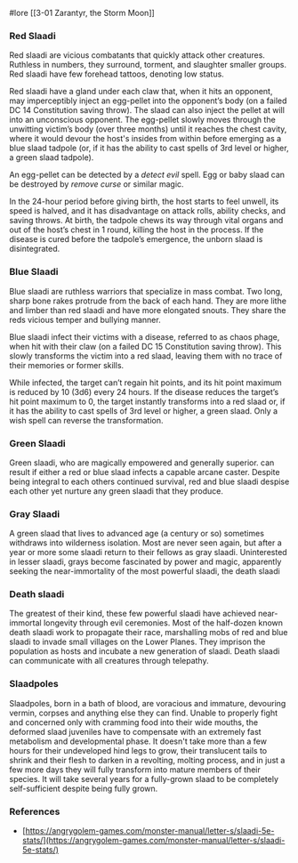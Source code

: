  #lore [[3-01  Zarantyr, the Storm Moon]]

### Red Slaadi

Red slaadi are vicious combatants that quickly attack other creatures. Ruthless in numbers, they surround, torment, and slaughter smaller groups. Red slaadi have few forehead tattoos, denoting low status.

Red slaadi have a gland under each claw that, when it hits an opponent, may imperceptibly inject an egg-pellet into the opponent’s body (on a failed DC 14 Constitution saving throw). The slaad can also inject the pellet at will into an unconscious opponent. The egg-pellet slowly moves through the unwitting victim’s body (over three months) until it reaches the chest cavity, where it would devour the host's insides from within before emerging as a blue slaad tadpole (or, if it has the ability to cast spells of 3rd level or higher, a green slaad tadpole).

An egg-pellet can be detected by a *detect evil* spell. Egg or baby slaad can be destroyed by *remove curse* or similar magic.

In the 24-hour period before giving birth, the host starts to feel unwell, its speed is halved, and it has disadvantage on attack rolls, ability checks, and saving throws. At birth, the tadpole chews its way through vital organs and out of the host’s chest in 1 round, killing the host in the process. If the disease is cured before the tadpole’s emergence, the unborn slaad is disintegrated.

### Blue Slaadi

Blue slaadi are ruthless warriors that specialize in mass combat. Two long, sharp bone rakes protrude from the back of each hand. They are more lithe and limber than red slaadi and have more elongated snouts. They share the reds vicious temper and bullying manner.

Blue slaadi infect their victims with a disease, referred to as chaos phage, when hit with their claw (on a failed DC 15 Constitution saving throw). This slowly transforms the victim into a red slaad, leaving them with no trace of their memories or former skills.

While infected, the target can’t regain hit points, and its hit point maximum is reduced by 10 (3d6) every 24 hours. If the disease reduces the target’s hit point maximum to 0, the target instantly transforms into a red slaad or, if it has the ability to cast spells of 3rd level or higher, a green slaad. Only a wish spell can reverse the transformation.

### Green Slaadi

Green slaadi, who are magically empowered and generally superior. can result if either a red or blue slaad infects a capable arcane caster. Despite being integral to each others continued survival, red and blue slaadi despise each other yet nurture any green slaadi that they produce.

### Gray Slaadi

A green slaad that lives to advanced age (a century or so) sometimes withdraws into wilderness isolation. Most are never seen again, but after a year or more some slaadi return to their fellows as gray slaadi. Uninterested in lesser slaadi, grays become fascinated by power and magic, apparently seeking the near-immortality of the most powerful slaadi, the death slaadi

### Death slaadi

The greatest of their kind, these few powerful slaadi have achieved near-immortal longevity through evil ceremonies. Most of the half-dozen known death slaadi work to propagate their race, marshalling mobs of red and blue slaadi to invade small villages on the Lower Planes. They imprison the population as hosts and incubate a new generation of slaadi. Death slaadi can communicate with all creatures through telepathy.

### Slaadpoles

Slaadpoles, born in a bath of blood, are voracious and immature, devouring vermin, corpses and anything else they can find. Unable to properly fight and concerned only with cramming food into their wide mouths, the deformed slaad juveniles have to compensate with an extremely fast metabolism and developmental phase. It doesn't take more than a few hours for their undeveloped hind legs to grow, their translucent tails to shrink and their flesh to darken in a revolting, molting process, and in just a few more days they will fully transform into mature members of their species. It will take several years for a fully-grown slaad to be completely self-sufficient despite being fully grown.

### References

* [https://angrygolem-games.com/monster-manual/letter-s/slaadi-5e-stats/](https://angrygolem-games.com/monster-manual/letter-s/slaadi-5e-stats/)

